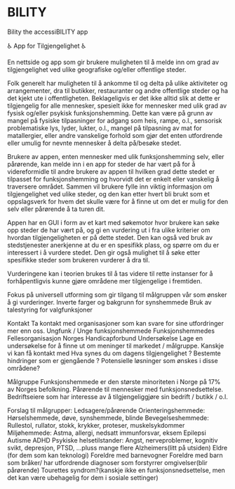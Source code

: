 # BILITY
Bility the accessiBILITY app

♿ App for Tilgjengelighet ♿

En nettside og app som gir brukere muligheten til å melde inn om grad av tilgjengelighet ved ulike geografiske og/eller offentlige steder. 

Folk generelt har muligheten til å ankomme til og delta på ulike aktiviteter og arrangementer, dra til butikker, restauranter og andre offentlige steder og ha det kjekt ute i offentligheten. Beklageligvis er det ikke alltid slik at dette er tilgjengelig for alle mennesker, spesielt ikke for mennesker med ulik grad av fysisk og/eller psykisk funksjonshemming. Dette kan være på grunn av mangel på fysiske tilpasninger for adgang som heis, rampe, o.l., sensorisk problematiske lys, lyder, lukter, o.l., mangel på tilpasning av mat for matallergier, eller andre vanskelige forhold som gjør det enten utfordrende eller umulig for nevnte mennesker å delta på/besøke stedet.

Brukere av appen, enten mennesker med ulik funksjonshemming selv, eller pårørende, kan melde inn i en app for steder de har vært på for å videreformidle til andre brukere av appen til hvilken grad dette stedet er tilpasset for funksjonshemming og hvorvidt det er enkelt eller vanskelig å traversere området. Sammen vil brukere fylle inn viktig informasjon om tilgjengelighet ved ulike steder, og den kan etter hvert bli brukt som et oppslagsverk for hvem det skulle være for å finne ut om det er mulig for den selv eller pårørende å ta turen dit.

Appen har en GUI i form av et kart med søkemotor hvor brukere kan søke opp steder de har vært på, og gi en vurdering ut i fra ulike kriterier om hvordan tilgjengeligheten er på dette stedet. Den kan også ved bruk av stedstjenester anerkjenne at du er en spesifikk plass, og spørre om du er interessert i å vurdere stedet. Den gir også mulighet til å søke etter spesifikke steder som brukeren vurderer å dra til.

Vurderingene kan i teorien brukes til å tas videre til rette instanser for å forhåpentligvis kunne gjøre områdene mer tilgjengelige i fremtiden.

Fokus på universell utforming som gir tilgang til målgruppen vår som ønsker å gi vurderinger.
Inverte farger og bakgrunn for synshemmede
Bruk av talestyring for valgfunksjoner


Kontakt
Ta kontakt med organisasjoner som kan svare for sine utfordringer mer enn oss.
Ungfunk / Unge funksjonshemmede
Funksjonshemmedes Fellesorganisasjon
Norges Handicapforbund
Undersøkelse
Lage en undersøkelse for å finne ut om meninger til markedet / målgruppe. Kanskje vi kan få kontakt med 
Hva synes du om dagens tilgjengelighet ?
Bestemte hindringer som er gjengående ?
Potensielle løsninger som ønskes i disse områdene?

Målgruppe
Funksjonshemmede er den største minoriteten i Norge på 17% av Norges befolkning.
Pårørende til mennesker med funksjonsnedsettelse.
Bedriftseiere som har interesse av å tilgjengeliggjøre sin bedrift / butikk / o.l.

Forslag til målgrupper:
Ledsagere/pårørende
Orienteringshemmede: Hørselshemmede, døve, synshemmede, blinde
Bevegelseshemmede: Rullestol, rullator, stokk,  krykker, proteser, muskelsykdommer
Miljøhemmede: Astma, allergi, nedsatt immunforsvar, eksem
Epilepsi
Autisme
ADHD
Psykiske helsetilstander: Angst, nerveproblemer, kognitiv svikt, depresjon, PTSD, ...pluss mange flere 
Alzheimers(litt på utsiden)
Eldre (for dem som kan teknologi)
Foreldre med barnevogner
Foreldre med barn som bråker/ har utfordrende diagnoser som forstyrrer omgivelser(blir pårørende)
Tourettes syndrom?(kanskje ikke en funksjonsnedsettelse, men det kan være ubehagelig for dem i sosiale settinger)



